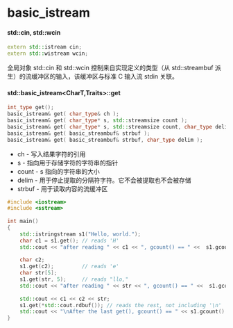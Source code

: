 


# basic_istream


#### std::cin, std::wcin
```cpp
extern std::istream cin;
extern std::wistream wcin;
```
全局对象 std::cin 和 std::wcin 控制来自实现定义的类型（从 std::streambuf 派生）的流缓冲区的输入，该缓冲区与标准 C 输入流 stdin 关联。

#### std::basic_istream<CharT,Traits>::get
```cpp
int_type get();
basic_istream& get( char_type& ch );
basic_istream& get( char_type* s, std::streamsize count );
basic_istream& get( char_type* s, std::streamsize count, char_type delim );
basic_istream& get( basic_streambuf& strbuf );
basic_istream& get( basic_streambuf& strbuf, char_type delim );
```

- ch	 -	写入结果字符的引用
- s	     -	指向用于存储字符的字符串的指针
- count  -	s 指向的字符串的大小
- delim	 -	用于停止提取的分隔符字符。它不会被提取也不会被存储
- strbuf -	用于读取内容的流缓冲区

```cpp
#include <iostream>
#include <sstream>
 
int main()
{
    std::istringstream s1("Hello, world.");
    char c1 = s1.get(); // reads 'H'
    std::cout << "after reading " << c1 << ", gcount() == " <<  s1.gcount() << '\n';
 
    char c2;
    s1.get(c2);         // reads 'e'
    char str[5];
    s1.get(str, 5);     // reads "llo,"
    std::cout << "after reading " << str << ", gcount() == " <<  s1.gcount() << '\n';
 
    std::cout << c1 << c2 << str;
    s1.get(*std::cout.rdbuf()); // reads the rest, not including '\n'
    std::cout << "\nAfter the last get(), gcount() == " << s1.gcount() << '\n';
}
```